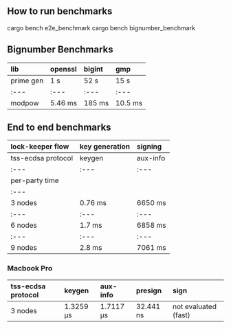 ## How to run benchmarks

cargo bench e2e_benchmark
cargo bench bignumber_benchmark

## Bignumber Benchmarks

| lib | openssl    | bigint    | gmp    | 
| :---   | :--- | :--- | :--- |
| prime gen | 1 s   | 52 s   | 15 s   |
| :---   | :--- | :--- | :--- |
| modpow | 5.46 ms    | 185 ms    | 10.5 ms    |

## End to end benchmarks

| lock-keeper flow | key generation    | signing    | 
| :---   | :--- | :--- |
| tss-ecdsa protocol | keygen   | aux-info   | presign   | sign   |
| :---   | :--- | :--- | :--- | :--- |
| per-party time |
| :---   | 
| 3 nodes    | 0.76 ms    | 6650 ms    | 289 ms    | not evaluated (fast)    |
| :---   | :--- | :--- | :--- | :--- |
| 6 nodes    | 1.7 ms    | 6858 ms    | 700 ms    | not evaluated (fast)    |
| :---   | :--- | :--- | :--- | :--- |
| 9 nodes    | 2.8 ms    | 7061 ms    | 1145 ms    | not evaluated (fast)    |

### Macbook Pro

| tss-ecdsa protocol | keygen   | aux-info   | presign   | sign   |
| :---   | :--- | :--- | :--- | :--- |
| 3 nodes    | 1.3259 µs    | 1.7117 µs    | 32.441 ns    | not evaluated (fast)    |
